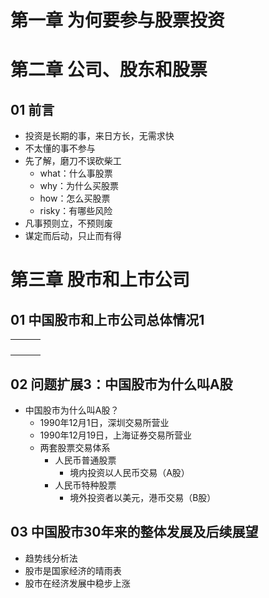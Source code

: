 # 第一章 为何要参与股票投资





# 第二章 公司、股东和股票

## 01 前言

* 投资是长期的事，来日方长，无需求快
* 不太懂的事不参与
* 先了解，磨刀不误砍柴工
  * what：什么事股票
  * why：为什么买股票
  * how：怎么买股票
  * risky：有哪些风险
* 凡事预则立，不预则废
* 谋定而后动，只止而有得

# 第三章 股市和上市公司

##  01 中国股市和上市公司总体情况1

|      |      |      |
| :--: | :--: | :--: |
|      |      |      |
|      |      |      |
|      |      |      |
|      |      |      |

## 02 问题扩展3：中国股市为什么叫A股

* 中国股市为什么叫A股？
  * 1990年12月1日，深圳交易所营业
  * 1990年12月19日，上海证券交易所营业
  * 两套股票交易体系
    * 人民币普通股票
      * 境内投资以人民币交易（A股）
    * 人民币特种股票
      * 境外投资者以美元，港币交易（B股）

## 03 中国股市30年来的整体发展及后续展望

* 趋势线分析法
* 股市是国家经济的晴雨表
* 股市在经济发展中稳步上涨